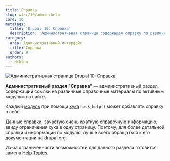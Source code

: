 ```yaml
---
title: Справка
slug: wiki/10/admin/help
core: 10
metatags:
  title: 'Drupal 10: Справка'
  description: 'Административная страница содержащая справку по различным активным модулям.'
category:
  area: Административный интерфейс
  title: Справка
  order: 9
authors:
  - Niklan
---
```


![Административная страница Drupal 10: Справка](https://i.imgur.com/lTLE7Xk.png)

**Административный раздел "Справка"** — административный раздел, содержащий ссылки на различные справочные материалы по активным модулям на сайте.

Каждый [модуль](../../modules/index.md) при помощи [хука](../../hooks/index.md) `hook_help()` может добавлять справку о себе.

Данные справки, зачастую очень краткую справочную информацию, ввиду ограничения хука в одну страницу. Поэтому, для более детальной справки и информации по модулю, лучше всего обращаться к его документации на drupal.org.

<Aside type="tip">

Из-за ограниченности возможностей для данного раздела готовится замена [Help Topics](https://www.drupal.org/project/drupal/issues/2920309).

</Aside>